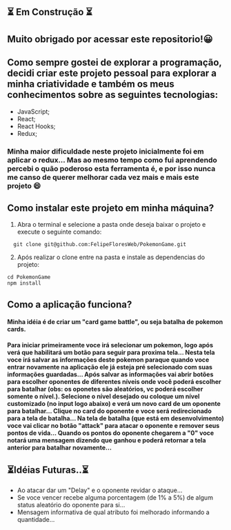 ## 	:hourglass_flowing_sand: Em Construção :hourglass_flowing_sand:
## Muito obrigado por acessar este repositorio!:grinning:
## Como sempre gostei de explorar a programação, decidi criar este projeto pessoal para explorar a minha criatividade e também os meus conhecimentos sobre as seguintes tecnologias:
- JavaScript;
- React;
- React Hooks;
- Redux;

### Minha maior dificuldade neste projeto inicialmente foi em aplicar o redux... Mas ao mesmo tempo como fui aprendendo percebi o quão poderoso esta ferramenta é, e por isso nunca me canso de querer melhorar cada vez mais e mais este projeto 😄


## Como instalar este projeto em minha máquina?

1. Abra o terminal e selecione a pasta onde deseja baixar o projeto e execute o seguinte comando:
```  
  git clone git@github.com:FelipeFloresWeb/PokemonGame.git
```

2. Após realizar o clone entre na pasta e instale as dependencias do projeto:
```
cd PokemonGame
npm install
```

## Como a aplicação funciona?
#### Minha idéia é de criar um "card game battle", ou seja batalha de pokemon cards.
#### Para iniciar primeiramente voce irá selecionar um pokemon, logo após verá que habilitará um botão para seguir para proxima tela... Nesta tela voce irá salvar as informações deste pokemon paraque quando voce entrar novamente na aplicação ele já esteja pré selecionado com suas informações guardadas... Após salvar as informações vai abrir botões para escolher oponentes de diferentes níveis onde você poderá escolher para batalhar (obs: os oponetes são aleatórios, vc poderá escolher somente o nível.). Selecione o nível desejado ou coloque um nível customizado (no input logo abaixo) e verá um novo card de um oponente para batalhar... Clique no card do oponente e voce será redirecionado para a tela de batalha... Na tela de batalha (que está em desenvolvimento) voce vai clicar no botão "attack" para atacar o oponente e remover seus pontos de vida... Quando os pontos do oponente chegarem a "0" voce notará uma mensagem dizendo que ganhou e poderá retornar a tela anterior para batalhar novamente...


## :hourglass_flowing_sand:Idéias Futuras..:hourglass_flowing_sand:
* Ao atacar dar um "Delay" e o oponente revidar o ataque...
* Se voce vencer recebe alguma porcentagem (de 1% a 5%) de algum status aleatório do oponente para si...
* Mensagem informativa de qual atributo foi melhorado informando a quantidade...

